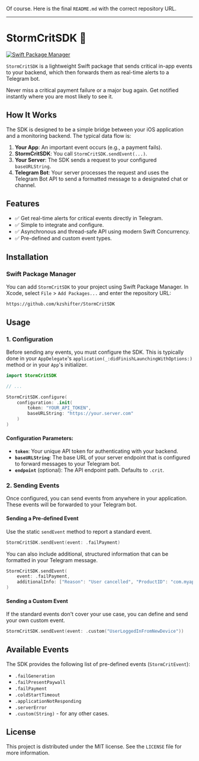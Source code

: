 Of course. Here is the final `README.md` with the correct repository URL.

---

# StormCritSDK 🚀

[![Swift Package Manager](https.img.shields.io/badge/Swift_Package_Manager-compatible-brightgreen.svg)](https://swift.org/package-manager/)

`StormCritSDK` is a lightweight Swift package that sends critical in-app events to your backend, which then forwards them as real-time alerts to a Telegram bot.

Never miss a critical payment failure or a major bug again. Get notified instantly where you are most likely to see it.

## How It Works

The SDK is designed to be a simple bridge between your iOS application and a monitoring backend. The typical data flow is:

1.  **Your App**: An important event occurs (e.g., a payment fails).
2.  **StormCritSDK**: You call `StormCritSDK.sendEvent(...)`.
3.  **Your Server**: The SDK sends a request to your configured `baseURLString`.
4.  **Telegram Bot**: Your server processes the request and uses the Telegram Bot API to send a formatted message to a designated chat or channel.

## Features

-   ✅ Get real-time alerts for critical events directly in Telegram.
-   ✅ Simple to integrate and configure.
-   ✅ Asynchronous and thread-safe API using modern Swift Concurrency.
-   ✅ Pre-defined and custom event types.

## Installation

### Swift Package Manager

You can add `StormCritSDK` to your project using Swift Package Manager. In Xcode, select `File` > `Add Packages...` and enter the repository URL:

```
https://github.com/kzshifter/StormCritSDK
```

## Usage

### 1. Configuration

Before sending any events, you must configure the SDK. This is typically done in your `AppDelegate`'s `application(_:didFinishLaunchingWithOptions:)` method or in your `App`'s initializer.

```swift
import StormCritSDK

// ...

StormCritSDK.configure(
    configuration: .init(
        token: "YOUR_API_TOKEN",
        baseURLString: "https://your.server.com"
    )
)
```

#### Configuration Parameters:

-   **`token`**: Your unique API token for authenticating with your backend.
-   **`baseURLString`**: The base URL of your server endpoint that is configured to forward messages to your Telegram bot.
-   **`endpoint`** (optional): The API endpoint path. Defaults to `.crit`.

### 2. Sending Events

Once configured, you can send events from anywhere in your application. These events will be forwarded to your Telegram bot.

#### Sending a Pre-defined Event

Use the static `sendEvent` method to report a standard event.

```swift
StormCritSDK.sendEvent(event: .failPayment)
```

You can also include additional, structured information that can be formatted in your Telegram message.

```swift
StormCritSDK.sendEvent(
    event: .failPayment,
    additionalInfo: ["Reason": "User cancelled", "ProductID": "com.myapp.monthly"]
)
```

#### Sending a Custom Event

If the standard events don't cover your use case, you can define and send your own custom event.

```swift
StormCritSDK.sendEvent(event: .custom("UserLoggedInFromNewDevice"))
```

## Available Events

The SDK provides the following list of pre-defined events (`StormCritEvent`):

-   `.failGeneration`
-   `.failPresentPaywall`
-   `.failPayment`
-   `.coldStartTimeout`
-   `.applicationNotResponding`
-   `.serverError`
-   `.custom(String)` - for any other cases.

## License

This project is distributed under the MIT license. See the `LICENSE` file for more information.

